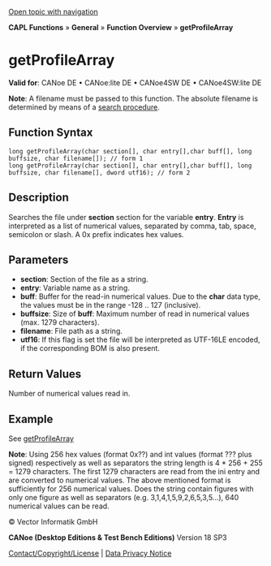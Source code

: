 [Open topic with navigation](../../../../../CANoeDEFamily.htm#Topics/CAPLFunctions/Other/Functions/CAPLfunctionGetProFileArray.md)

**CAPL Functions** » **General** » **Function Overview** » **getProfileArray**

# getProfileArray

**Valid for**: CANoe DE • CANoe:lite DE • CANoe4SW DE • CANoe4SW:lite DE

**Note**: A filename must be passed to this function. The absolute filename is determined by means of a [search procedure](../CAPLfunctionsFileSearchProcedure.md).

## Function Syntax

```plaintext
long getProfileArray(char section[], char entry[],char buff[], long buffsize, char filename[]); // form 1
long getProfileArray(char section[], char entry[],char buff[], long buffsize, char filename[], dword utf16); // form 2
```

## Description

Searches the file under **section** section for the variable **entry**. **Entry** is interpreted as a list of numerical values, separated by comma, tab, space, semicolon or slash. A 0x prefix indicates hex values.

## Parameters

- **section**: Section of the file as a string.
- **entry**: Variable name as a string.
- **buff**: Buffer for the read-in numerical values. Due to the **char** data type, the values must be in the range -128 .. 127 (inclusive).
- **buffsize**: Size of **buff**: Maximum number of read in numerical values (max. 1279 characters).
- **filename**: File path as a string.
- **utf16**: If this flag is set the file will be interpreted as UTF-16LE encoded, if the corresponding BOM is also present.

## Return Values

Number of numerical values read in.

## Example

See [getProfileArray](CAPLfunctionsExampleProfile.md)

**Note**: Using 256 hex values (format 0x??) and int values (format ??? plus signed) respectively as well as separators the string length is 4 * 256 + 255 = 1279 characters. The first 1279 characters are read from the ini entry and are converted to numerical values. The above mentioned format is sufficiently for 256 numerical values. Does the string contain figures with only one figure as well as separators (e.g. 3,1,4,1,5,9,2,6,5,3,5...), 640 numerical values can be read.

© Vector Informatik GmbH

**CANoe (Desktop Editions & Test Bench Editions)** Version 18 SP3

[Contact/Copyright/License](../../../Shared/ContactCopyrightLicense.md) | [Data Privacy Notice](https://www.vector.com/int/en/company/get-info/privacy-policy/)
